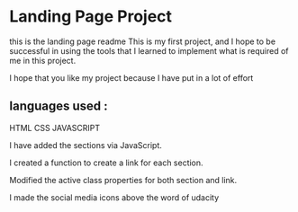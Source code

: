 # Landing Page Project
this is the landing page readme
This is my first project, and I hope to be successful in using the tools that I learned to implement what is required of me in this project.

I hope that you like my project because I have put in a lot of effort

## languages used :
HTML
CSS
JAVASCRIPT

I have added the sections via JavaScript.

I created a function to create a link for each section.

Modified the active class properties for both section and link.

I made the social media icons above the word of udacity
